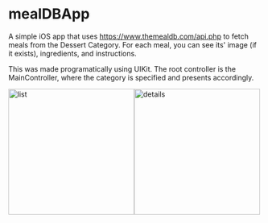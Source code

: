 # mealDBApp
A simple iOS app that uses https://www.themealdb.com/api.php to fetch meals from the Dessert Category.
For each meal, you can see its' image (if it exists), ingredients, and instructions.

This was made programatically using UIKit.
The root controller is the MainController, where the category is specified and presents accordingly. 

<img width="250" alt="list" src="https://user-images.githubusercontent.com/25469563/196555773-68ab2391-6407-4526-982e-e302316a3475.png"><img width="250" alt="details" src="https://user-images.githubusercontent.com/25469563/196555837-cc55abd2-9ee5-4446-b490-948a6c0fa7f2.png">
